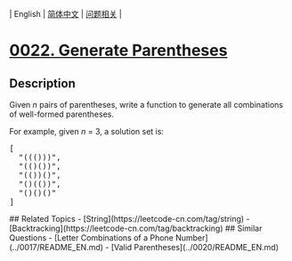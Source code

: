 
| English | [简体中文](README.md) | [问题相关](QUESTION.md) |
# [0022. Generate Parentheses](https://leetcode-cn.com/problems/generate-parentheses/)
## Description
<p>
Given <i>n</i> pairs of parentheses, write a function to generate all combinations of well-formed parentheses.
</p>

<p>
For example, given <i>n</i> = 3, a solution set is:
</p>
<pre>
[
  "((()))",
  "(()())",
  "(())()",
  "()(())",
  "()()()"
]
</pre>
## Related Topics
- [String](https://leetcode-cn.com/tag/string)
- [Backtracking](https://leetcode-cn.com/tag/backtracking)
## Similar Questions
- [Letter Combinations of a Phone Number](../0017/README_EN.md)
- [Valid Parentheses](../0020/README_EN.md)

